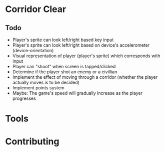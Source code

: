 # Corridor Clear 

## Todo 
* Player's sprite can look left/right based key input 
* Player's sprite can look left/right based on device's accelerometer (device-orientation) 
* Visual representation of player (player's sprite) which corresponds with input 
* Player can "shoot" when screen is tapped/clicked  
* Determine if the player shot an enemy or a civillian 
* Implement the effect of moving through a corridor (whether the player actually moves is to be decided) 
* Implement points system 
* Maybe: The game's speed will gradually increase as the player progresses 

# Tools 

# Contributing 

